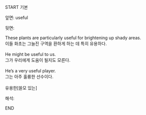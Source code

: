 START
기본

앞면:
useful


뒷면:
<div><div>These plants are particularly useful for brightening up shady areas. </div><div><div>이들 화초는 그늘진 구역을 환하게 하는 데 특히 유용하다.</div></div></div><div><br></div><div><div>He might be useful to us. </div><div><div>그가 우리에게 도움이 될지도 모른다.</div></div></div><div><br></div><div><div>He’s a very useful player. </div><div>그는 아주 훌륭한 선수이다.</div></div><div><br></div><div>유용한[쓸모 있는]</div>


해석:
<!--ID: 1746614454926-->
END